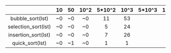 ||10|50|10^2|5*10^2|10^3|5*10^3|10^4|5*10^4|10^5|
|:-:|:-:|:-:|:-:|:-:|:-:|:-:|:-:|:-:|:-:|
|bubble_sort(lst)|~0|~0|~0|11|53|
|selection_sort(lst)|~0|~0|~0|5|24|
|insertion_sort(lst)|~0|~0|~0|7|26|
|quick_sort(lst)|~0|~1|~0|1|1|
